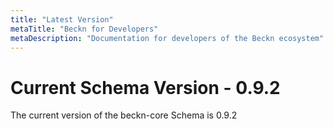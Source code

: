 ```yaml
---
title: "Latest Version"
metaTitle: "Beckn for Developers"
metaDescription: "Documentation for developers of the Beckn ecosystem"
---
```


# Current Schema Version - 0.9.2

The current version of the beckn-core Schema is 0.9.2